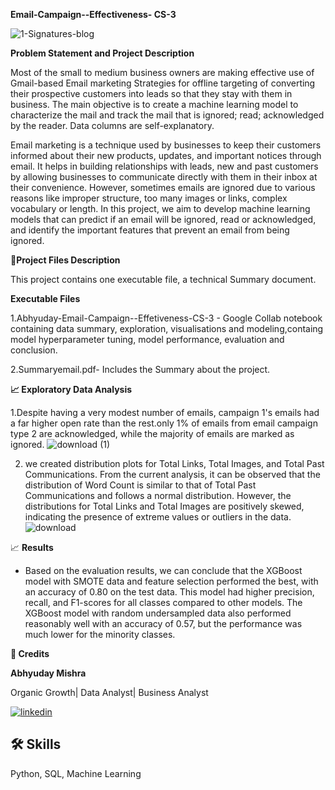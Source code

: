 
**Email-Campaign--Effectiveness- CS-3**

![1-Signatures-blog](https://user-images.githubusercontent.com/122104510/229057222-1ad282d6-ef99-4a9b-85a4-093e84729ca6.gif)




**Problem Statement and Project Description**

Most of the small to medium business owners are making effective use of Gmail-based Email marketing Strategies for offline targeting of converting their prospective customers into leads so that they stay with them in business. The main objective is to create a machine learning model to characterize the mail and track the mail that is ignored; read; acknowledged by the reader. Data columns are self-explanatory.

Email marketing is a technique used by businesses to keep their customers informed about their new products, updates, and important notices through email. It helps in building relationships with leads, new and past customers by allowing businesses to communicate directly with them in their inbox at their convenience. However, sometimes emails are ignored due to various reasons like improper structure, too many images or links, complex vocabulary or length. In this project, we aim to develop machine learning models that can predict if an email will be ignored, read or acknowledged, and identify the important features that prevent an email from being ignored.


💾**Project Files Description**

This project contains one executable file, a technical Summary document.

**Executable Files**

1.Abhyuday-Email-Campaign--Effetiveness-CS-3 - Google Collab notebook containing data summary, exploration, visualisations and modeling,containg model hyperparameter tuning, model performance, evaluation and conclusion.

2.Summaryemail.pdf- Includes the Summary about the project.

**📈 Exploratory Data Analysis**

1.Despite having a very modest number of emails, campaign 1's emails had a far higher open rate than the rest.only 1% of emails from email campaign type 2 are acknowledged, while the majority of emails are marked as ignored.
![download (1)](https://user-images.githubusercontent.com/122104510/229045106-2f85ae12-70b1-4137-a667-577d1464796f.png)


2. we created distribution plots for Total Links, Total Images, and Total Past Communications. From the current analysis, it can be observed that the distribution of Word Count is similar to that of Total Past Communications and follows a normal distribution. However, the distributions for Total Links and Total Images are positively skewed, indicating the presence of extreme values or outliers in the data.
![download](https://user-images.githubusercontent.com/122104510/229045278-4fbbd040-f132-436c-85aa-f627e2c00f15.png)


📈 **Results**

* Based on the evaluation results, we can conclude that the XGBoost model with SMOTE data and feature selection performed the best, with an accuracy of 0.80 on the test data. This model had higher precision, recall, and F1-scores for all classes compared to other models. The XGBoost model with random undersampled data also performed reasonably well with an accuracy of 0.57, but the performance was much lower for the minority classes.

**📜 Credits**

**Abhyuday Mishra**

Organic Growth| Data Analyst| Business Analyst




[![linkedin](https://img.shields.io/badge/linkedin-0A66C2?style=for-the-badge&logo=linkedin&logoColor=white)](https://www.linkedin.com/in/abhyuday-mishra)

## 🛠 Skills
Python, SQL, Machine Learning

